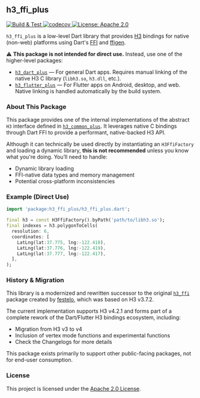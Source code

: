 ## h3\_ffi\_plus

<p>
<a href="https://github.com/codewithsam110g/h3_flutter_bindings/actions">
  <img src="https://github.com/codewithsam110g/h3_flutter_bindings/actions/workflows/tests.yml/badge.svg" alt="Build & Test">
</a>
<a href="https://codecov.io/gh/codewithsam110g/h3_flutter_bindings">
  <img src="https://codecov.io/gh/codewithsam110g/h3_flutter_bindings/graph/badge.svg?token=OEV650UZW3" alt="codecov">
</a>
<a href="https://opensource.org/licenses/Apache-2.0">
  <img src="https://img.shields.io/badge/License-Apache_2.0-blue.svg" alt="License: Apache 2.0">
</a>
</p>

`h3_ffi_plus` is a low-level Dart library that provides [H3](https://github.com/uber/h3) bindings for native (non-web) platforms using Dart's [FFI](https://pub.dev/packages/ffi) and [ffigen](https://pub.dev/packages/ffigen).

⚠️ **This package is not intended for direct use.** Instead, use one of the higher-level packages:

* [`h3_dart_plus`](https://pub.dev/packages/h3_dart_plus) — For general Dart apps. Requires manual linking of the native H3 C library (`libh3.so`, `h3.dll`, etc.).
* [`h3_flutter_plus`](https://pub.dev/packages/h3_flutter_plus) — For Flutter apps on Android, desktop, and web. Native linking is handled automatically by the build system.

### About This Package

This package provides one of the internal implementations of the abstract `H3` interface defined in [`h3_common_plus`](https://pub.dev/packages/h3_common_plus). It leverages native C bindings through Dart FFI to provide a performant, native-backed H3 API.

Although it can technically be used directly by instantiating an `H3FfiFactory` and loading a dynamic library, **this is not recommended** unless you know what you're doing. You’ll need to handle:

* Dynamic library loading
* FFI-native data types and memory management
* Potential cross-platform inconsistencies

### Example (Direct Use)

```dart
import 'package:h3_ffi_plus/h3_ffi_plus.dart';

final h3 = const H3FfiFactory().byPath('path/to/libh3.so');
final indexes = h3.polygonToCells(
  resolution: 6,
  coordinates: [
    LatLng(lat:37.775, lng:-122.418),
    LatLng(lat:37.776, lng:-122.419),
    LatLng(lat:37.777, lng:-122.417),
  ],
);
```

### History & Migration

This library is a modernized and rewritten successor to the original [`h3_ffi`](https://pub.dev/packages/h3_ffi) package created by [festelo](https://github.com/festelo), which was based on H3 v3.7.2.

The current implementation supports H3 v4.2.1 and forms part of a complete rework of the Dart/Flutter H3 bindings ecosystem, including:

* Migration from H3 v3 to v4
* Inclusion of vertex mode functions and experimental functions
* Check the Changelogs for more details

This package exists primarily to support other public-facing packages, not for end-user consumption.

### License

This project is licensed under the [Apache 2.0 License](https://opensource.org/licenses/Apache-2.0).
